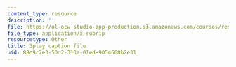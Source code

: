 ```yaml
---
content_type: resource
description: ''
file: https://ol-ocw-studio-app-production.s3.amazonaws.com/courses/res-6-012-introduction-to-probability-spring-2018/88d9c7e350d2313a01ed9054668b2e31_PaI-oaOBHKU.srt
file_type: application/x-subrip
resourcetype: Other
title: 3play caption file
uid: 88d9c7e3-50d2-313a-01ed-9054668b2e31
---
```

